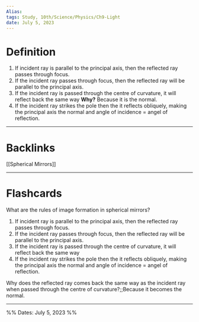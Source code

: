 ```yaml
---
Alias:
tags: Study, 10th/Science/Physics/Ch9-Light
date: July 5, 2023
---
```

# Definition
1. If incident ray is parallel to the principal axis, then the reflected ray passes through focus.
2. If the incident ray passes through focus, then the reflected ray will be parallel to the principal axis.
3. If the incident ray is passed through the centre of curvature, it will reflect back the same way
	**Why?** Because it is the normal.
4. If the incident ray strikes the pole then the it reflects obliquely, making the principal axis the normal and angle of incidence = angel of reflection.


---
# Backlinks
[[Spherical Mirrors]]

---
# Flashcards

What are the rules of image formation in spherical mirrors?
1. If incident ray is parallel to the principal axis, then the reflected ray passes through focus.
2. If the incident ray passes through focus, then the reflected ray will be parallel to the principal axis.
3. If the incident ray is passed through the centre of curvature, it will reflect back the same way
4. If the incident ray strikes the pole then the it reflects obliquely, making the principal axis the normal and angle of incidence = angel of reflection.

Why does the reflected ray comes back the same way as the incident ray when passed through the centre of curvature?;;Because it becomes the normal.
<!--SR:!2024-08-29,250,280-->

---

%%
Dates: July 5, 2023
%%